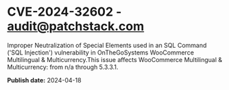 # CVE-2024-32602 - audit@patchstack.com

Improper Neutralization of Special Elements used in an SQL Command ('SQL Injection') vulnerability in OnTheGoSystems WooCommerce Multilingual & Multicurrency.This issue affects WooCommerce Multilingual & Multicurrency: from n/a through 5.3.3.1.



**Publish date:** 2024-04-18
